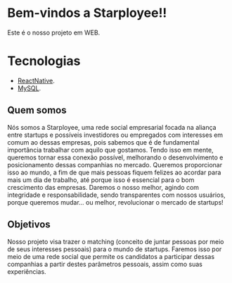 # **Bem-vindos a Starployee!!** 

Este é o nosso projeto em WEB.

# Tecnologias

- [ReactNative](https://reactnative.dev/docs/getting-started).
- [MySQL](https://dev.mysql.com/doc/).

## Quem somos

Nós somos a Starployee, uma rede social empresarial focada na aliança entre startups e possíveis investidores ou empregados com interesses em comum ao dessas empresas, pois sabemos que é de fundamental importância trabalhar com aquilo que gostamos. Tendo isso em mente, queremos tornar essa conexão possível, melhorando o desenvolvimento e posicionamento dessas companhias no mercado. Queremos proporcionar isso ao mundo, a fim de que mais pessoas fiquem felizes ao acordar para mais um dia de trabalho, até porque isso é essencial para o bom crescimento das empresas. Daremos o nosso melhor, agindo com integridade e responsabilidade, sendo transparentes com nossos usuários, porque queremos mudar... ou melhor, revolucionar o mercado de startups!

## Objetivos

Nosso projeto visa trazer o matching (conceito de juntar pessoas por meio de seus interesses pessoais) para o mundo de startups. Faremos isso por meio de uma rede social que permite os candidatos a participar dessas companhias a partir destes parâmetros pessoais, assim como suas experiências.
